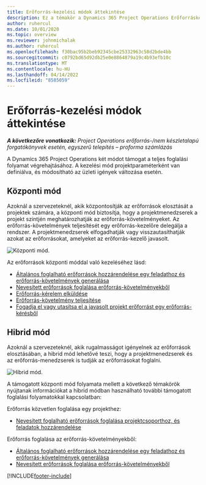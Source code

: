 ```yaml
---
title: Erőforrás-kezelési módok áttekintése
description: Ez a témakör a Dynamics 365 Project Operations Erőforráskezelés funkciójáról nyújt információkat.
author: ruhercul
ms.date: 10/01/2020
ms.topic: overview
ms.reviewer: johnmichalak
ms.author: ruhercul
ms.openlocfilehash: f30bac95b2beb92345cbe25332963c58d2bde4bb
ms.sourcegitcommit: c0792bd65d92db25e0e8864879a19c4b93efb10c
ms.translationtype: MT
ms.contentlocale: hu-HU
ms.lasthandoff: 04/14/2022
ms.locfileid: "8585059"
---
```

# <a name="resource-management-modes-overview"></a>Erőforrás-kezelési módok áttekintése

_**A következőre vonatkozik:** Project Operations erőforrás-/nem készletalapú forgatókönyvek esetén, egyszerű telepítés – proforma számlázás_


A Dynamics 365 Project Operations két módot támogat a teljes foglalási folyamat végrehajtásához. A kezelési mód projektparaméterként van definiálva, és módosítható az üzleti igények változása esetén.    

## <a name="central-mode"></a>Központi mód
Azoknál a szervezeteknél, akik központosítják az erőforrások elosztását a projektek számára, a központi mód biztosítja, hogy a projektmenedzserek a projekt szintjén meghatározhatják az erőforrás-követelményeket. Az erőforrás-követelmények teljesítését egy erőforrás-kezelőre delegálja a rendszer. A projektmenedzserek elfogadhatják vagy visszautasíthatják azokat az erőforrásokat, amelyeket az erőforrás-kezelő javasolt.

![Központi mód.](./media/resource-management-central.png)

Az erőforrások központi móddal való kezeléséhez lásd:

- [Általános foglalható erőforrások hozzárendelése egy feladathoz és erőforrás-követelmények generálása](/dynamics365/project-service/assign-generic-bookable-resource)
- [Nevesített erőforrások foglalása erőforrás-követelményekből](/dynamics365/project-service/book-named-resource)
- [Erőforrás-kérelem elküldése](/dynamics365/project-service/submit-resource-request)
- [Erőforrás-követelmény teljesítése](/dynamics365/project-service/resource-management-fulfill-requests)
- [Fogadja el vagy utasítsa el a javasolt projekt erőforrást egy erőforrás-kérésből](/dynamics365/project-service/accept-reject-proposed-resource)

## <a name="hybrid-mode"></a>Hibrid mód
Azoknál a szervezeteknél, akik rugalmasságot igényelnek az erőforrások elosztásában, a hibrid mód lehetővé teszi, hogy a projektmenedzserek és az erőforrás-menedzserek is tudják az erőforrásokat foglalni.

![Hibrid mód.](./media/resource-management-hybrid.png)

A támogatott központi mód folyamata mellett a következő témakörök nyújtanak információkat a hibrid módban használható további támogatott foglalási folyamatokkal kapcsolatban:

Erőforrás közvetlen foglalása egy projekthez:
- [Nevesített foglalható erőforrások foglalása projektcsoporthoz, és feladatok hozzárendelése](/dynamics365/project-service/assign-named-bookable-resource)

Erőforrás foglalása az erőforrás-követelményekből:
- [Általános foglalható erőforrások hozzárendelése egy feladathoz és erőforrás-követelmények generálása](/dynamics365/project-service/assign-generic-bookable-resource)
- [Nevesített erőforrások foglalása erőforrás-követelményekből](/dynamics365/project-service/book-named-resource)


[!INCLUDE[footer-include](../includes/footer-banner.md)]